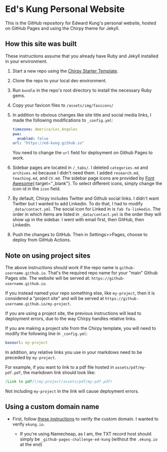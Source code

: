 # Ed's Kung Personal Website

This is the GitHub repository for Edward Kung's personal website, hosted on GitHub Pages and using the Chirpy theme for Jekyll.

## How this site was built

These instructions assume that you already have Ruby and Jekyll installed in your environment.

1. Start a new repo using the [Chirpy Starter Template](https://github.com/cotes2020/chirpy-starter).

2. Clone the repo to your local dev environment.

3. Run `bundle` in the repo's root directory to install the necessary Ruby gems.

4. Copy your favicon files to `/assets/img/favicons/`

5. In addition to obvious changes like site title and social media links, I made the following modifications to `_config.yml`:

    ```YAML
    timezone: America/Los_Angeles
    pwa:
      enabled: false
    url: "https://ed-kung.github.io"
    ```
    
    You need to change the `url` field for deployment on Github Pages to work.

5. Sidebar pages are located in `/_tabs/`.  I deleted `categories.md` and `archives.md` because I didn't need them.  I added `research.md`, `teaching.md`, and `CV.md`.  The sidebar page icons are provided by [Font Awesome](https://fontawesome.com){:target="_blank"}. To select different icons, simply change the icon id in the `icon` field.

6. By default, Chirpy includes Twitter and Github social links. I didn't want Twitter but I wanted to add Linkedin.  To do that, I had to modify `_data/contact.yml`. The social icon for Linked in is `fab fa-linkedin`. The order in which items are listed in `_data/contact.yml` is the order they will show up in the sidebar. I went with email first, then GitHub, then Linkedin.

7. Push the changes to GitHub. Then in Settings>>Pages, choose to deploy from GitHub Actions. 


## Note on using project sites

The above instructions should work if the repo name is `github-username.github.io`. That's the required repo name for your "main" Github Pages site. The website will be served at: `https://github-username.github.io`.

If you instead named your repo something else, like `my-project`, then it is considered a "project site" and will be served at `https://github-username.github.io/my-project`.

If you are using a project site, the previous instructions will lead to deployment errors, due to the way Chirpy handles relative links.

If you are making a project site from the Chirpy template, you will need to modify the following line in `_config.yml`:

```YAML
baseurl: my-project
```

In addition, any relative links you use in your markdows need to be preceded by `my-project`. 

For example, if you want to link to a pdf file hosted in `assets/pdf/my-pdf.pdf`, the markdown link should look like:

```markdown
[Link to pdf](/my-project/assets/pdf/my-pdf.pdf)
```

Not including `my-project` in the link will cause deployment errors.


## Using a custom domain name

- First, follow [these instructions](https://docs.github.com/en/pages/configuring-a-custom-domain-for-your-github-pages-site/verifying-your-custom-domain-for-github-pages) to verify the custom domain. I wanted to verify `ekung.io`.

    - If you're using Namecheap, as I am, the TXT record host should simply be `_github-pages-challenge-ed-kung` (without the `.ekung.io` at the end)
    








